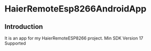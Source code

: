 # HaierRemoteEsp8266AndroidApp

## Introduction
It is an app for my HaierRemoteESP8266 project. Min SDK Version 17 Supported

